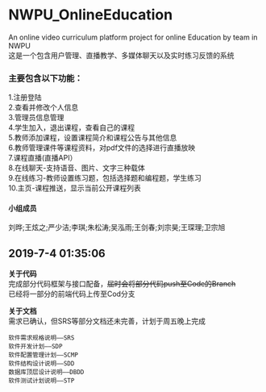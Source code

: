 # NWPU_OnlineEducation  
An online video curriculum platform project for online Education by team in NWPU  
这是一个包含用户管理、直播教学、多媒体聊天以及实时练习反馈的系统  
### 主要包含以下功能：  
1.注册登陆  
2.查看并修改个人信息  
3.管理员信息管理  
4.学生加入，退出课程，查看自己的课程  
5.教师添加课程，设置课程简介和课程公告与其他信息  
6.教师管理课件等课程资料，对pdf文件的选择进行直播放映  
7.课程直播(直播API）  
8.在线聊天-支持语音、图片、文字三种载体  
9.在线练习-教师设置练习题，包括选择题和编程题，学生练习  
10.主页-课程推送，显示当前公开课程列表  
#### 小组成员  
刘晔;王炫之;严少洁;李琪;朱松涛;吴泓雨;王剑春;刘宗昊;王琛理;卫宗旭  

## 2019-7-4 01:35:06
**关于代码**  
完成部分代码框架与接口配备，~~届时会将部分代码push至Code的Branch~~  
已经将一部分的前端代码上传至Cod分支  

**关于文档**  
需求已确认，但SRS等部分文档还未完善，计划于周五晚上完成  
```
软件需求规格说明——SRS
软件开发计划——SDP
软件配置管理计划——SCMP
软件结构设计说明——SDD
数据库顶层设计说明——DBDD
软件测试计划说明——STP
```
